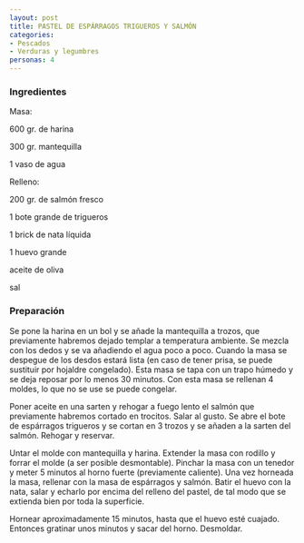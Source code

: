 ```yaml
---
layout: post
title: PASTEL DE ESPÁRRAGOS TRIGUEROS Y SALMÓN
categories:
- Pescados
- Verduras y legumbres
personas: 4 
---
```

<h3>Ingredientes</h3>
Masa:

600 gr. de harina

300 gr. mantequilla

1 vaso de agua

Relleno:

200 gr. de salmón fresco

1 bote grande de trigueros

1 brick de nata líquida

1 huevo grande

aceite de oliva

sal

<h3>Preparación</h3>
Se pone la harina en un bol y se añade la mantequilla a trozos, que previamente habremos dejado templar a temperatura ambiente. Se mezcla con los dedos y se va añadiendo el agua poco a poco. Cuando la masa se despegue de los desdos estará lista (en caso de tener prisa, se puede sustituir por hojaldre congelado). Esta masa se tapa con un trapo húmedo y se deja reposar por lo menos 30 minutos. Con esta masa se rellenan 4 moldes, lo que no se use se puede congelar.

Poner aceite en una sarten y rehogar a fuego lento el salmón que previamente habremos cortado en trocitos. Salar al gusto. Se abre el bote de espárragos trigueros y se cortan en 3 trozos y se añaden a la sarten del salmón. Rehogar y reservar.

Untar el molde con mantequilla y harina. Extender la masa con rodillo y forrar el molde (a ser posible desmontable). Pinchar la masa con un tenedor y meter 5 minutos al horno fuerte (previamente caliente). Una vez horneada la masa, rellenar con la masa de espárragos y salmón. Batir el huevo con la nata, salar y echarlo por encima del relleno del pastel, de tal modo que se extienda bien por toda la superficie.

Hornear aproximadamente 15 minutos, hasta que el huevo esté cuajado. Entonces gratinar unos minutos y sacar del horno. Desmoldar.